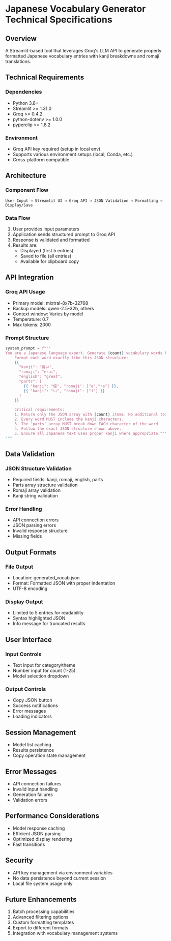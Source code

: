 # Japanese Vocabulary Generator Technical Specifications

## Overview
A Streamlit-based tool that leverages Groq's LLM API to generate properly formatted Japanese vocabulary entries with kanji breakdowns and romaji translations.

## Technical Requirements

### Dependencies
- Python 3.8+
- Streamlit >= 1.31.0
- Groq >= 0.4.2
- python-dotenv >= 1.0.0
- pyperclip >= 1.8.2

### Environment
- Groq API key required (setup in local env)
- Supports various environment setups (local, Conda, etc.)
- Cross-platform compatible

## Architecture

### Component Flow
```
User Input → Streamlit UI → Groq API → JSON Validation → Formatting → Display/Save
```

### Data Flow
1. User provides input parameters
2. Application sends structured prompt to Groq API
3. Response is validated and formatted
4. Results are:
   - Displayed (first 5 entries)
   - Saved to file (all entries)
   - Available for clipboard copy

## API Integration

### Groq API Usage
- Primary model: mixtral-8x7b-32768
- Backup models: qwen-2.5-32b, others
- Context window: Varies by model
- Temperature: 0.7
- Max tokens: 2000

### Prompt Structure
```python
system_prompt = f"""
You are a Japanese language expert. Generate {count} vocabulary words based on the given input.
    Format each word exactly like this JSON structure:
    {{
      "kanji": "偉い",
      "romaji": "erai",
      "english": "great",
      "parts": [
        {{ "kanji": "偉", "romaji": ["e","ra"] }},
        {{ "kanji": "い", "romaji": ["i"] }}
      ]
    }}
    
    Critical requirements:
    1. Return only the JSON array with {count} items. No additional text.
    2. Every word MUST include the kanji characters.
    3. The 'parts' array MUST break down EACH character of the word.
    4. Follow the exact JSON structure shown above.
    5. Ensure all Japanese text uses proper kanji where appropriate."""
"""
```

## Data Validation

### JSON Structure Validation
- Required fields: kanji, romaji, english, parts
- Parts array structure validation
- Romaji array validation
- Kanji string validation

### Error Handling
- API connection errors
- JSON parsing errors
- Invalid response structure
- Missing fields

## Output Formats

### File Output
- Location: generated_vocab.json
- Format: Formatted JSON with proper indentation
- UTF-8 encoding

### Display Output
- Limited to 5 entries for readability
- Syntax highlighted JSON
- Info message for truncated results

## User Interface

### Input Controls
- Text input for category/theme
- Number input for count (1-25)
- Model selection dropdown

### Output Controls
- Copy JSON button
- Success notifications
- Error messages
- Loading indicators

## Session Management
- Model list caching
- Results persistence
- Copy operation state management

## Error Messages
- API connection failures
- Invalid input handling
- Generation failures
- Validation errors

## Performance Considerations
- Model response caching
- Efficient JSON parsing
- Optimized display rendering
- Fast transitions

## Security
- API key management via environment variables
- No data persistence beyond current session
- Local file system usage only

## Future Enhancements
1. Batch processing capabilities
2. Advanced filtering options
3. Custom formatting templates
4. Export to different formats
5. Integration with vocabulary management systems 